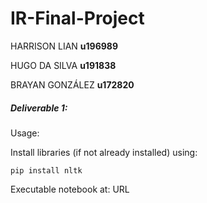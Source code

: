 # IR-Final-Project

HARRISON LIAN **u196989**

HUGO DA SILVA **u191838**

BRAYAN GONZÁLEZ **u172820**



##### Deliverable 1:

Usage:

Install libraries (if not already installed) using:

``pip install nltk``

Executable notebook at: URL

